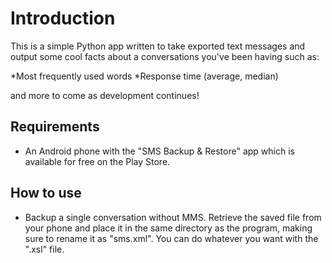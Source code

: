 Introduction
==========

This is a simple Python app written to take exported text messages and output some cool facts about a conversations you've been having such as:

*Most frequently used words
*Response time (average, median)

and more to come as development continues!

Requirements
----------

* An Android phone with the "SMS Backup & Restore" app which is available for free on the Play Store. 

How to use
----------

* Backup a single conversation without MMS. Retrieve the saved file from your phone and place it in the same directory as the program, making sure to rename it as "sms.xml". You can do whatever you want with the ".xsl" file.